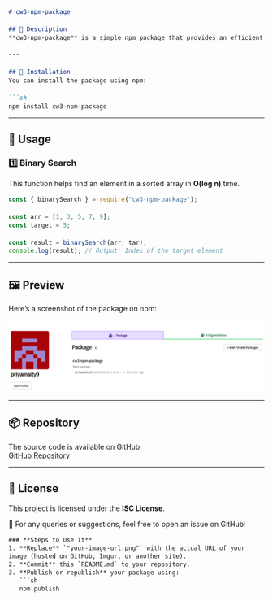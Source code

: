   
```markdown
# cw3-npm-package

## 📌 Description
**cw3-npm-package** is a simple npm package that provides an efficient implementation of **Binary Search** and other useful algorithms.

---

## 🚀 Installation
You can install the package using npm:

```sh
npm install cw3-npm-package
```

---

## 📖 Usage

### **1️⃣ Binary Search**
This function helps find an element in a sorted array in **O(log n)** time.

```javascript
const { binarySearch } = require("cw3-npm-package");

const arr = [1, 3, 5, 7, 9];
const target = 5;

const result = binarySearch(arr, tar);
console.log(result); // Output: Index of the target element
```

---

## 🖼️ Preview
Here’s a screenshot of the package on npm:

![npm package screenshot](/Image1.PNG)

---

## 📦 Repository
The source code is available on GitHub:  
[GitHub Repository](https://github.com/PriyaMaity/npm_Package1)

---

## 📝 License
This project is licensed under the **ISC License**.

📩 For any queries or suggestions, feel free to open an issue on GitHub!
```
### **Steps to Use It**
1. **Replace** `"your-image-url.png"` with the actual URL of your image (hosted on GitHub, Imgur, or another site).  
2. **Commit** this `README.md` to your repository.  
3. **Publish or republish** your package using:  
   ```sh
   npm publish
   ```
